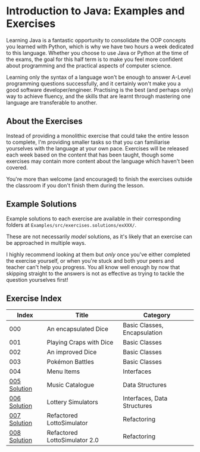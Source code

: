 # Introduction to Java: Examples and Exercises

Learning Java is a fantastic opportunity to consolidate the OOP concepts you learned with Python, which is why we have two hours a week dedicated to this language. Whether you choose to use Java or Python at the time of the exams, the goal for this half term is to make you feel more confident about programming and the practical aspects of computer science.

Learning only the syntax of a language won't be enough to answer A-Level programming questions successfully, and it certainly won't make you a good software developer/engineer. Practising is the best (and perhaps only) way to achieve fluency, and the skills that are learnt through mastering one language are transferable to another. 

## About the Exercises

Instead of providing a monolithic exercise that could take the entire lesson to complete, I'm providing smaller tasks so that you can familiarise yourselves with the language at your own pace. Exercises will be released each week based on the content that has been taught, though some exercises may contain more content about the language which haven't been covered.

You're more than welcome (and encouraged) to finish the exercises outside the classroom if you don't finish them during the lesson.

## Example Solutions

Example solutions to each exercise are available in their corresponding folders at `Examples/src/exercises.solutions/exXXX/`.

These are not necessarily _model_ solutions, as it's likely that an exercise can be approached in multiple ways.

I highly recommend looking at them but _only_ once you've either completed the exercise yourself, or when you're stuck and both your peers and teacher can't help you progress. You all know well enough by now that skipping straight to the answers is not as effective as trying to tackle the question yourselves first!

## Exercise Index

| Index | Title                        | Category                     |
|-------|------------------------------|------------------------------|
| 000   | An encapsulated Dice         | Basic Classes, Encapsulation |
| 001   | Playing Craps with Dice      | Basic Classes                |
| 002   | An improved Dice             | Basic Classes                |
| 003   | Pokémon Battles              | Basic Classes                |
| 004   | Menu Items                   | Interfaces                   |
| [005](https://github.com/gordonl0811/IntroductionToJava/blob/main/Exercises/005.md)  [Solution](https://github.com/gordonl0811/IntroductionToJava/tree/main/Examples/src/exercises/solutions/ex005) | Music Catalogue              | Data Structures              |
| [006](https://github.com/gordonl0811/IntroductionToJava/blob/main/Exercises/006.md)  [Solution](https://github.com/gordonl0811/IntroductionToJava/tree/main/Examples/src/exercises/solutions/ex006) | Lottery Simulators           | Interfaces, Data Structures  |
| [007](https://github.com/gordonl0811/IntroductionToJava/blob/main/Exercises/007.md)  [Solution](https://github.com/gordonl0811/IntroductionToJava/tree/main/Examples/src/exercises/solutions/ex007) | Refactored LottoSimulator    | Refactoring                  |
| [008](https://github.com/gordonl0811/IntroductionToJava/blob/main/Exercises/008.md)  [Solution](https://github.com/gordonl0811/IntroductionToJava/tree/main/Examples/src/exercises/solutions/ex008) | Refactored LottoSimulator 2.0| Refactoring                  |
